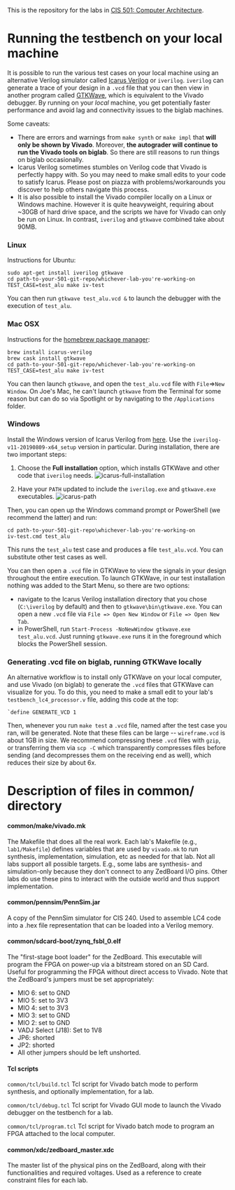 This is the repository for the labs in [CIS 501: Computer Architecture](http://cis.upenn.edu/~cis501/current/).

# Running the testbench on your local machine

It is possible to run the various test cases on your local machine using an alternative Verilog simulator called [Icarus Verilog](http://iverilog.icarus.com) or `iverilog`. `iverilog` can generate a trace of your design in a `.vcd` file that you can then view in another program called [GTKWave](http://gtkwave.sourceforge.net), which is equivalent to the Vivado debugger. By running on your _local_ machine, you get potentially faster performance and avoid lag and connectivity issues to the biglab machines.

Some caveats:

* There are errors and warnings from `make synth` or `make impl` that **will only be shown by Vivado**. Moreover, **the autograder will continue to run the Vivado tools on biglab**. So there are still reasons to run things on biglab occasionally. 
* Icarus Verilog sometimes stumbles on Verilog code that Vivado is perfectly happy with. So you may need to make small edits to your code to satisfy Icarus. Please post on piazza with problems/workarounds you discover to help others navigate this process.
* It is also possible to install the Vivado compiler locally on a Linux or Windows machine. However it is quite heavyweight, requiring about ~30GB of hard drive space, and the scripts we have for Vivado can only be run on Linux. In contrast, `iverilog` and `gtkwave` combined take about 90MB.

### Linux

Instructions for Ubuntu:

```
sudo apt-get install iverilog gtkwave
cd path-to-your-501-git-repo/whichever-lab-you're-working-on
TEST_CASE=test_alu make iv-test
```

You can then run `gtkwave test_alu.vcd &` to launch the debugger with the execution of `test_alu`.

### Mac OSX

Instructions for the [homebrew package manager](https://brew.sh):

```
brew install icarus-verilog
brew cask install gtkwave
cd path-to-your-501-git-repo/whichever-lab-you're-working-on
TEST_CASE=test_alu make iv-test
```

You can then launch `gtkwave`, and open the `test_alu.vcd` file with `File`=>`New Window`. On Joe's Mac, he can't launch `gtkwave` from the Terminal for some reason but can do so via Spotlight or by navigating to the `/Applications` folder.

### Windows

Install the Windows version of Icarus Verilog from [here](http://bleyer.org/icarus/). Use the `iverilog-v11-20190809-x64_setup` version in particular. During installation, there are two important steps:

1) Choose the **Full installation** option, which installs GTKWave and other code that `iverilog` needs.
![icarus-full-installation](https://raw.githubusercontent.com/upenn-acg/cis501/icarus/images/icarus-full-installation.png)

2) Have your `PATH` updated to include the `iverilog.exe` and `gtkwave.exe` executables.
![icarus-path](https://raw.githubusercontent.com/upenn-acg/cis501/icarus/images/icarus-path.png)

Then, you can open up the Windows command prompt or PowerShell (we recommend the latter) and run:
```
cd path-to-your-501-git-repo\whichever-lab-you're-working-on
iv-test.cmd test_alu
```
This runs the `test_alu` test case and produces a file `test_alu.vcd`. You can substitute other test cases as well. 

You can then open a `.vcd` file in GTKWave to view the signals in your design throughout the entire execution. To launch GTKWave, in our test installation nothing was added to the Start Menu, so there are two options:
* navigate to the Icarus Verilog installation directory that you chose (`C:\iverilog` by default) and then to `gtkwave\bin\gtkwave.exe`. You can open a new `.vcd` file via `File => Open New Window` or `File => Open New Tab`.
* in PowerShell, run `Start-Process -NoNewWindow gtkwave.exe test_alu.vcd`. Just running `gtkwave.exe` runs it in the foreground which blocks the PowerShell session.


### Generating .vcd file on biglab, running GTKWave locally

An alternative workflow is to install only GTKWave on your local computer, and use Vivado (on biglab) to generate the `.vcd` files that GTKWave can visualize for you. To do this, you need to make a small edit to your lab's `testbench_lc4_processor.v` file, adding this code at the top:
```
`define GENERATE_VCD 1
```

Then, whenever you run `make test` a `.vcd` file, named after the test case you ran, will be generated. Note that these files can be large -- `wireframe.vcd` is about 1GB in size. We recommend compressing these `.vcd` files with `gzip`, or transferring them via `scp -C` which transparently compresses files before sending (and decompresses them on the receiving end as well), which reduces their size by about 6x.


# Description of files in common/ directory

#### common/make/vivado.mk
The Makefile that does all the real work. Each lab's Makefile (e.g., `lab1/Makefile`) defines variables that are used by `vivado.mk` to run synthesis, implementation, simulation, etc as needed for that lab. Not all labs support all possible targets. E.g., some labs are synthesis- and simulation-only because they don't connect to any ZedBoard I/O pins. Other labs do use these pins to interact with the outside world and thus support implementation.

#### common/pennsim/PennSim.jar
A copy of the PennSim simulator for CIS 240. Used to assemble LC4 code into a .hex file representation that can be loaded into a Verilog memory.

#### common/sdcard-boot/zynq_fsbl_0.elf
The "first-stage boot loader" for the ZedBoard. This executable will program the FPGA on power-up via a bitstream stored on an SD Card. Useful for programming the FPGA without direct access to Vivado. Note that the ZedBoard's jumpers must be set appropriately:
* MIO 6: set to GND
* MIO 5: set to 3V3
* MIO 4: set to 3V3
* MIO 3: set to GND
* MIO 2: set to GND
* VADJ Select (J18): Set to 1V8
* JP6: shorted
* JP2: shorted
* All other jumpers should be left unshorted.

#### Tcl scripts
`common/tcl/build.tcl` Tcl script for Vivado batch mode to perform synthesis, and optionally implementation, for a lab.

`common/tcl/debug.tcl` Tcl script for Vivado GUI mode to launch the Vivado debugger on the testbench for a lab.

`common/tcl/program.tcl` Tcl script for Vivado batch mode to program an FPGA attached to the local computer.

#### common/xdc/zedboard_master.xdc
The master list of the physical pins on the ZedBoard, along with their functionalities and required voltages. Used as a reference to create constraint files for each lab.
